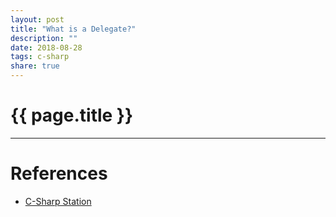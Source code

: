 ```yaml
---
layout: post
title: "What is a Delegate?"
description: ""
date: 2018-08-28
tags: c-sharp
share: true
---
```

# {{ page.title }}



___
# References
- [C-Sharp Station](https://csharp-station.com/Tutorial/CSharp/Lesson19)